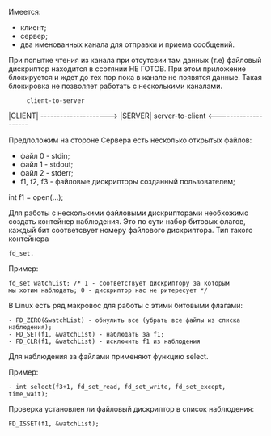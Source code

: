 Имеется:
- клиент;
- сервер;
- два именованных канала для отправки и приема сообщений.

При попытке чтения из канала при отсутсвии там данных (т.е)
файловый дискриптор находится в ссотянии НЕ ГОТОВ.
При этом приложение блокируется и ждет до тех пор пока в 
канале не появятся данные. Такая блокировка не позволяет
работать с несколькими каналами.

         client-to-server         
|CLIENT| ---------------------> |SERVER|
         server-to-client
       <--------------------

Предположим на стороне Сервера есть несколько открытых файлов:
- файл 0 - stdin;
- файл 1 - stdout;
- файл 2 - stderr;
- f1, f2, f3 - файловые дискрипторы созданный пользователем;

int f1 = open(...);

Для работы с несколькими файловыми дискрипторами необхожимо создать
контейнер наблюдения. Это по сути набор битовых флагов, каждый бит
соответсвует номеру файлового дискриптора. Тип такого контейнера 
```
fd_set.
```
Пример:
```
fd_set watchList; /* 1 - соответствует дискриптору за которым 
мы хотим наблюдать; 0 - дискриптор нас не ритересует */
```
В Linux есть ряд макровос для работы с этими битовыми флагами:
```
- FD_ZERO(&watchList) - обнулить все (убрать все файлы из списка наблюдения);
- FD_SET(f1, &watchList) - наблюдать за f1;
- FD_CLR(f1, &watchList) - исключить f1 из наблюдения
```
Для наблюдения за файлами применяют функцию select.

Пример:
```
- int select(f3+1, fd_set_read, fd_set_write, fd_set_except, time_wait);
```
Проверка установлен ли файловый дискриптор в список наблюдения:
```
FD_ISSET(f1, &watchList);
```

